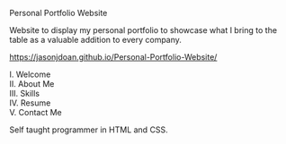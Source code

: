 Personal Portfolio Website

Website to display my personal portfolio to showcase what I bring to the table as a valuable addition to every company.

https://jasonjdoan.github.io/Personal-Portfolio-Website/

I. Welcome\
II. About Me\
III. Skills\
IV. Resume\
V. Contact Me

Self taught programmer in HTML and CSS.

